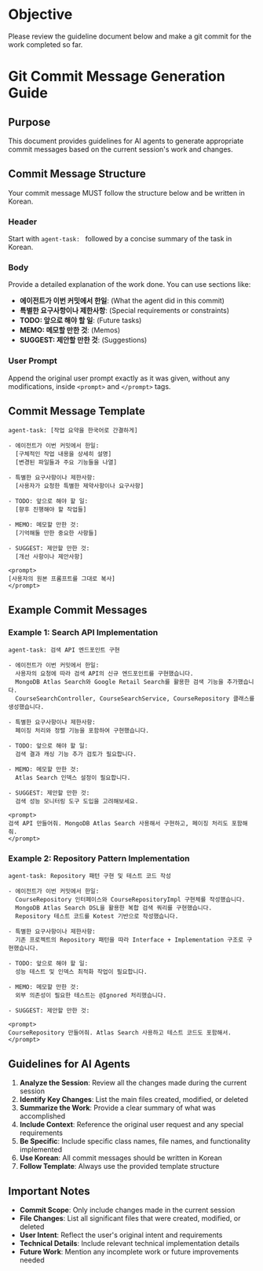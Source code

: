 # Objective

Please review the guideline document below and make a git commit for the work completed so far.

# Git Commit Message Generation Guide

## Purpose

This document provides guidelines for AI agents to generate appropriate commit messages based on the current session's work and changes.

## Commit Message Structure

Your commit message MUST follow the structure below and be written in Korean.

### Header

Start with `agent-task: ` followed by a concise summary of the task in Korean.

### Body

Provide a detailed explanation of the work done. You can use sections like:

- **에이전트가 이번 커밋에서 한일**: (What the agent did in this commit)
- **특별한 요구사항이나 제한사항**: (Special requirements or constraints)
- **TODO: 앞으로 해야 할 일**: (Future tasks)
- **MEMO: 메모할 만한 것**: (Memos)
- **SUGGEST: 제안할 만한 것**: (Suggestions)

### User Prompt

Append the original user prompt exactly as it was given, without any modifications, inside `<prompt>` and `</prompt>` tags.

## Commit Message Template

```
agent-task: [작업 요약을 한국어로 간결하게]

- 에이전트가 이번 커밋에서 한일:
  [구체적인 작업 내용을 상세히 설명]
  [변경된 파일들과 주요 기능들을 나열]

- 특별한 요구사항이나 제한사항:
  [사용자가 요청한 특별한 제약사항이나 요구사항]

- TODO: 앞으로 해야 할 일:
  [향후 진행해야 할 작업들]

- MEMO: 메모할 만한 것:
  [기억해둘 만한 중요한 사항들]

- SUGGEST: 제안할 만한 것:
  [개선 사항이나 제안사항]

<prompt>
[사용자의 원본 프롬프트를 그대로 복사]
</prompt>
```

## Example Commit Messages

### Example 1: Search API Implementation

```
agent-task: 검색 API 엔드포인트 구현

- 에이전트가 이번 커밋에서 한일:
  사용자의 요청에 따라 검색 API의 신규 엔드포인트를 구현했습니다.
  MongoDB Atlas Search와 Google Retail Search를 활용한 검색 기능을 추가했습니다.
  CourseSearchController, CourseSearchService, CourseRepository 클래스를 생성했습니다.

- 특별한 요구사항이나 제한사항:
  페이징 처리와 정렬 기능을 포함하여 구현했습니다.

- TODO: 앞으로 해야 할 일:
  검색 결과 캐싱 기능 추가 검토가 필요합니다.

- MEMO: 메모할 만한 것:
  Atlas Search 인덱스 설정이 필요합니다.

- SUGGEST: 제안할 만한 것:
  검색 성능 모니터링 도구 도입을 고려해보세요.

<prompt>
검색 API 만들어줘. MongoDB Atlas Search 사용해서 구현하고, 페이징 처리도 포함해줘.
</prompt>
```

### Example 2: Repository Pattern Implementation

```
agent-task: Repository 패턴 구현 및 테스트 코드 작성

- 에이전트가 이번 커밋에서 한일:
  CourseRepository 인터페이스와 CourseRepositoryImpl 구현체를 작성했습니다.
  MongoDB Atlas Search DSL을 활용한 복합 검색 쿼리를 구현했습니다.
  Repository 테스트 코드를 Kotest 기반으로 작성했습니다.

- 특별한 요구사항이나 제한사항:
  기존 프로젝트의 Repository 패턴을 따라 Interface + Implementation 구조로 구현했습니다.

- TODO: 앞으로 해야 할 일:
  성능 테스트 및 인덱스 최적화 작업이 필요합니다.

- MEMO: 메모할 만한 것:
  외부 의존성이 필요한 테스트는 @Ignored 처리했습니다.

- SUGGEST: 제안할 만한 것:

<prompt>
CourseRepository 만들어줘. Atlas Search 사용하고 테스트 코드도 포함해서.
</prompt>
```

## Guidelines for AI Agents

1. **Analyze the Session**: Review all the changes made during the current session
2. **Identify Key Changes**: List the main files created, modified, or deleted
3. **Summarize the Work**: Provide a clear summary of what was accomplished
4. **Include Context**: Reference the original user request and any special requirements
5. **Be Specific**: Include specific class names, file names, and functionality implemented
6. **Use Korean**: All commit messages should be written in Korean
7. **Follow Template**: Always use the provided template structure

## Important Notes

- **Commit Scope**: Only include changes made in the current session
- **File Changes**: List all significant files that were created, modified, or deleted
- **User Intent**: Reflect the user's original intent and requirements
- **Technical Details**: Include relevant technical implementation details
- **Future Work**: Mention any incomplete work or future improvements needed
